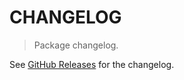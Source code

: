 # CHANGELOG

> Package changelog.

See [GitHub Releases](https://github.com/stdlib-js/constants-float64-min-base2-exponent-subnormal/releases) for the changelog.
